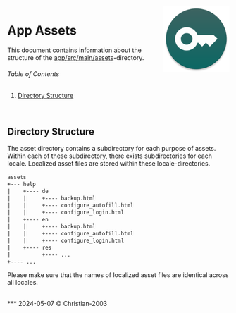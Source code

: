<img src="../img/icon.png" height="150" align="right"/>

# App Assets
This document contains information about the structure of the [app/src/main/assets](../../app/src/main/assets/)-directory.

###### Table of Contents
1. [Directory Structure](#directory-structure)

<br/>

## Directory Structure
The asset directory contains a subdirectory for each purpose of assets. Within each of these subdirectory, there exists subdirectories for each locale. Localized asset files are stored within these locale-directories.

```
assets
+--- help
|    +---- de
|    |     +---- backup.html
|    |     +---- configure_autofill.html
|    |     +---- configure_login.html
|    +---- en
|    |     +---- backup.html
|    |     +---- configure_autofill.html
|    |     +---- configure_login.html
|    +---- res
|          +---- ...
+---- ...
```

Please make sure that the names of localized asset files are identical across all locales.

<br/>
***
2024-05-07 
&copy; Christian-2003

